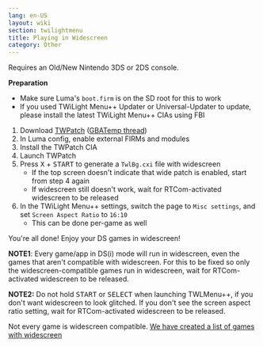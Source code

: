 ```yaml
---
lang: en-US
layout: wiki
section: twilightmenu
title: Playing in Widescreen
category: Other
---
```


Requires an Old/New Nintendo 3DS or 2DS console.

**Preparation**
- Make sure Luma's `boot.firm` is on the SD root for this to work
- If you used TWiLight Menu++ Updater or Universal-Updater to update, please install the latest TWiLight Menu++ CIAs using FBI

1. Download [TWPatch](https://puu.sh/GoWHS/9459f224fb.cia) ([GBATemp thread](https://gbatemp.net/threads/twpatcher-ds-i-mode-screen-filters-and-patches.542694/))
1. In Luma config, enable external FIRMs and modules
1. Install the TWPatch CIA
1. Launch TWPatch
1. Press <kbd class="face">X</kbd> + <kbd>START</kbd> to generate a `TwlBg.cxi` file with widescreen
   - If the top screen doesn't indicate that wide patch is enabled, start from step 4 again
   - If widescreen still doesn't work, wait for RTCom-activated widescreen to be released
1. In the TWiLight Menu++ settings, switch the page to `Misc settings`, and set `Screen Aspect Ratio` to `16:10`
   - This can be done per-game as well

You're all done! Enjoy your DS games in widescreen!

**NOTE1**: Every game/app in DS(i) mode will run in widescreen, even the games that aren't compatible with widescreen. For this to be fixed so only the widescreen-compatible games run in widescreen, wait for RTCom-activated widescreen to be released.

**NOTE2:** Do not hold <kbd>START</kbd> or <kbd>SELECT</kbd> when launching TWLMenu++, if you don't want widescreen to look glitched. If you don't see the screen aspect ratio setting, wait for RTCom-activated widescreen to be released.

Not every game is widescreen compatible. [We have created a list of games with widescreen](https://github.com/DS-Homebrew/TWiLightMenu/blob/master/7zfile/3DS%20-%20CFW%20users/Games%20supported%20with%20widescreen.txt)
